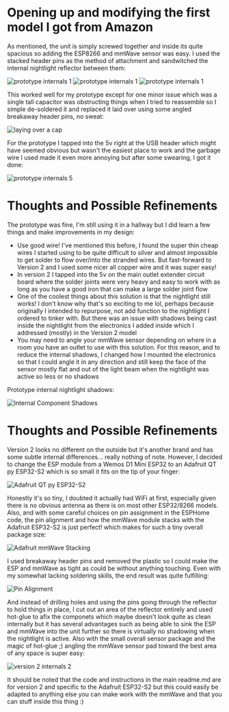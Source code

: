 # Opening up and modifying the first model I got from Amazon

As mentioned, the unit is simply screwed together and inside its quite spacious so adding the ESP8266 and mmWave sensor was easy. I used the stacked header pins as the method of attachment and sandwitched the internal nightlight reflector between them:

![prototype internals 1](images/prototype%20internals%202.jpg)
![prototype internals 1](images/prototype%20internals%203.jpg)
![prototype internals 1](images/prototype%20internals%204.jpg)

This worked well for my prototype except for one minor issue which was a single tall capacitor was obstructing things when I tried to reassemble so I simple de-soldered it and replaced it laid over using some angled breakaway header pins, no sweat:

![laying over a cap](images/laying%20over%20a%20cap.jpg)

For the prototype I tapped into the 5v right at the USB header which might have seemed obvious but wasn't the easiest place to work and the garbage wire I used made it even more annoying but after some swearing, I got it done:

![prototype internals 5](images/prototype%20internals%205.jpg)

# Thoughts and Possible Refinements

The prototype was fine, I'm still using it in a hallway but I did learn a few things and make improvements in my design:

* Use good wire! I've mentioned this before, I found the super thin cheap wires I started using to be quite difficult to silver and almost impossible to get solder to flow over/into the stranded wires. But fast-forward to Version 2 and I used some nicer all copper wire and it was super easy!
* In version 2 I tapped into the 5v on the main outlet extender circuit board where the solder joints were very heavy and easy to work with as long as you have a good iron that can make a large solder joint flow
* One of the coolest things about this solution is that the nightlight still works! I don't know why that's so exciting to me lol, perhaps because originally I intended to repurpose, not add function to the nightlight I ordered to tinker with. But there was an issue with shadows being cast inside the nightlight from the electronics I added inside which I addressed (mostly) in the Version 2 model
* You may need to angle your mmWave sensor depending on where in a room you have an outlet to use with this solution. For this reason, and to reduce the internal shadows, I changed how I mounted the electronics so that I could angle it in any direction and still keep the face of the sensor mostly flat and out of the light beam when the nightlight was active so less or no shadows

Prototype internal nightlight shadows:

![Internal Component Shadows](images/intenal%20component%20shadows.jpg)

# Thoughts and Possible Refinements

Version 2 looks no different on the outside but it's another brand and has some subtle internal differences... really nothing of note. However, I decided to change the ESP module from a Wemos D1 Mini ESP32 to an Adafruit QT py ESP32-S2 which is so small it fits on the tip of your finger:

![Adafruit QT py ESP32-S2](images/Adafruit%20QT%20py%20ESP32-S2.jpg)

Honestly it's so tiny, I doubted it actually had WiFi at first, especially given there is no obvious antenna as there is on most other ESP32/8266 models. Also, and with some careful choices on pin assignment in the ESPHome code, the pin alignment and how the mmWave module stacks with the Adafruit ESP32-S2 is just perfect! which makes for such a tiny overall package size:

![Adafruit mmWave Stacking](images/adafruit-mmwave-stacking.jpg)

I used breakaway header pins and removed the plastic so I could make the ESP and mmWave as tight as could be without anything touching. Even with my somewhat lacking soldering skills, the end result was quite fulfilling:

![Pin Alignment](images/pin%20alignment.jpg)

And instead of drilling holes and using the pins going through the reflector to hold things in place, I cut out an area of the reflector entirely and used hot-glue to afix the componets which maybe doesn't look quite as clean internally but it has several advantages such as being able to sink the ESP and mmWave into the unit further so there is virtually no shadowing when the nightlight is active. Also with the small overall sensor package and the magic of hot-glue ;) angling the mmWave sensor pad toward the best area of any space is super easy:

![version 2 internals 2](images/version%202%20internals%202.jpg)

It should be noted that the code and instructions in the main readme.md are for version 2 and specific to the Adafruit ESP32-S2 but this could easily be adapted to anything else you can make work with the mmWave and that you can stuff inside this thing :)
